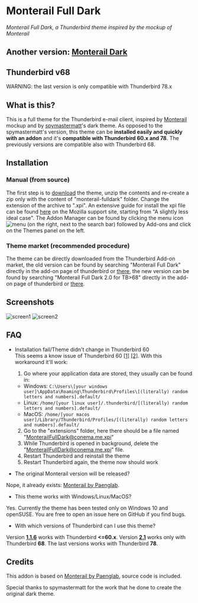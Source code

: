 # Monterail Full Dark
_Monterail Full Dark, a Thunderbird theme inspired by the mockup of Monterail_

## Another version: [Monterail Dark](https://github.com/conema/monterail-dark)

## Thunderbird v68
WARNING: the last version is only compatible with Thunderbird 78.x

## What is this?
This is a full theme for the Thunderbird e-mail client, inspired by [Monterail](https://monterail.com/blog/2016/the-power-of-email-clients-why-did-we-redesign-thunderbird) mockup and by [spymastermatt](https://github.com/spymastermatt/thunderbird-monterail)'s dark theme. As opposed to the spymastermatt's version, this theme can be **installed easily and quickly with an addon** and it's **compatible with Thunderbird 60.x and 78**. The previously versions are compatible also with Thunderbird 68.

## Installation
### Manual (from source)
The first step is to [download](https://github.com/conema/monterail-fulldark/archive/master.zip) the theme, unzip the contents and re-create a zip only with the content of "monterail-fulldark" folder. Change the extension of the archive to ".xpi". An extensive guide for install the xpi file can be found [here](https://support.mozilla.org/en-US/kb/installing-addon-thunderbird) on the Mozilla support site, starting from "A slightly less ideal case". The Addon Manager can be found by clicking the menu icon ![menu](https://prod-cdn.sumo.mozilla.net/uploads/gallery/images/2017-10-22-15-37-15-18c775.png) (on the right, next to the search bar) followed by Add-ons and click on the Themes panel on the left.

### Theme market (**recommended procedure**)
The theme can be directly downloaded from the Thunderbird Add-on market, the old version can be found by searching "Monterail Full Dark" directly in the add-on page of thunderbird or [there](https://addons.thunderbird.net/en-US/thunderbird/addon/monterail-fulldark/), the new version can be found by searching "Monterail Full Dark 2.0 for TB>68" directly in the add-on page of thunderbird or [there](https://addons.thunderbird.net/en-US/thunderbird/addon/monterail-full-dark-2/).


## Screenshots
![screen1](https://user-images.githubusercontent.com/12801153/44424482-837e5f80-a589-11e8-9410-d8d3a538d755.jpg)
![screen2](https://user-images.githubusercontent.com/12801153/44424481-837e5f80-a589-11e8-94bc-3a45bd658151.jpg)

## FAQ
* Installation fail/Theme didn't change in Thunderbird 60<br>
This seems a know issue of Thunderbird 60 [[1]](https://bugzilla.mozilla.org/show_bug.cgi?id=1484393) [[2]](http://forums.mozillazine.org/viewtopic.php?f=39&t=3041219). With this workaround it'll work:
  1. Go where your application data are stored, they usually can be found in:
    - Windows: `C:\Users\[your windows user]\AppData\Roaming\Thunderbird\Profiles\[(literally) random letters and numbers].default/`
    - Linux: `/home/[your linux user]/.thunderbird/[(literally) random letters and numbers].default/`
    - MacOS: `/home/[your macos user]/Library/Thunderbird/Profiles/[(literally) random letters and numbers].default/`
  2. Go to the "extensions" folder, here there should be a file named "MonterailFullDark@conema.me.xpi"
  3. While Thunderbird is opened in background, delete the "MonterailFullDark@conema.me.xpi" file.
  4. Restart Thunderbird and reinstall the theme
  5. Restart Thunderbird again, the theme now should work

* The original Monterail version will be released?

Nope, it already exists: [Monterail by Paenglab](https://addons.thunderbird.net/en-US/thunderbird/addon/monterail/).

* This theme works with Windows/Linux/MacOS?

Yes. Currently the theme has been tested only on Windows 10 and openSUSE. You are free to open an issue here on GitHub if you find bugs.

* With which versions of Thunderbird can I use this theme?

Version **[1.1.6](https://github.com/conema/monterail-fulldark/releases/tag/1.1.6)** works with Thunderbird **<=60.x**. Version **[2.1](https://github.com/conema/monterail-fulldark/releases/tag/2.1)** works only with Thunderbird **68**. The last versions works with Thunderbird **78**.





## Credits
This addon is based on [Monterail by Paenglab](https://addons.thunderbird.net/en-US/thunderbird/addon/monterail/), source code is included.

Special thanks to spymastermatt for the work that he done to create the original dark theme.
